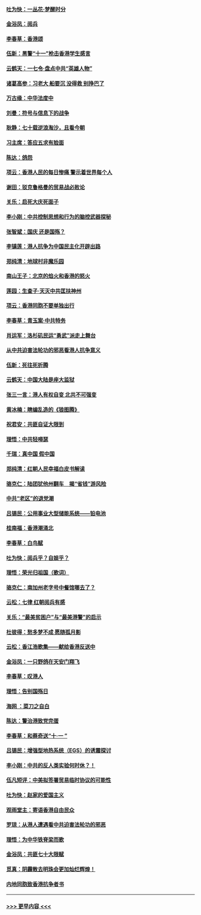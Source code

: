 #### [吐为快：一丛花‧梦醒时分](../pages/nsc993/n11567491.md?t=10042355) 
#### [金浴凤：阅兵](../pages/nsc993/n11567454.md?t=10042355) 
#### [李春草：香港颂](../pages/nsc993/n11567444.md?t=10042355) 
#### [伍新：黑警“十一”枪击香港学生感言](../pages/nsc993/n11567426.md?t=10042355) 
#### [云鹤天：一七令‧盘点中共“英雄人物”](../pages/nsc993/n11567091.md?t=10042355) 
#### [诸葛高参：习老大 船要沉 没得救 别挣巴了](../pages/nsc993/n11566976.md?t=10042355) 
#### [万古缘：中华法度中](../pages/nsc993/n11566726.md?t=10042355) 
#### [刘曼：符号与信息下的战争](../pages/nsc993/n11564655.md?t=10042355) 
#### [耿静：七十载逆浪淘沙，且看今朝](../pages/nsc993/n11564520.md?t=10042355) 
#### [习主席：答应五求有脸面](../pages/nsc993/n11563953.md?t=10042355) 
#### [陈达：鸽怨](../pages/nsc993/n11561879.md?t=10042355) 
#### [项云：香港人民的每日惨痛  警示着世界每个人](../pages/nsc993/n11559273.md?t=10042355) 
#### [谢田：驳克鲁格曼的贸易战必败论](../pages/nsc993/n11555840.md?t=10042355) 
#### [关乐：启死大庆死面子](../pages/nsc993/n11556823.md?t=10042355) 
#### [李小刚：中共控制思想和行为的脑控武器探秘](../pages/nsc993/n11556776.md?t=10042355) 
#### [张智斌：国庆  还是国殇？](../pages/nsc993/n11556617.md?t=10042355) 
#### [李镇莲：港人抗争为中国民主化开辟出路](../pages/nsc993/n11556570.md?t=10042355) 
#### [郑纯清：地球村非魔乐园](../pages/nsc993/n11555415.md?t=10042355) 
#### [南山王子：北京的焰火和香港的怒火](../pages/nsc993/n11555318.md?t=10042355) 
#### [莲园：生查子·天灭中共匡扶神州](../pages/nsc993/n11555302.md?t=10042355) 
#### [项云：香港同胞不要单独出行](../pages/nsc993/n11555276.md?t=10042355) 
#### [李春草：青玉案‧中共特务](../pages/nsc993/n11552356.md?t=10042355) 
#### [肖运军：洛杉矶民运“勇武”派走上舞台](../pages/nsc993/n11551595.md?t=10042355) 
#### [从中共迫害法轮功的邪恶看港人抗争意义](../pages/nsc993/n11540858.md?t=10042355) 
#### [伍新：死往死折腾](../pages/nsc993/n11550174.md?t=10042355) 
#### [云鹤天：中国大陆是座大监狱](../pages/nsc993/n11550155.md?t=10042355) 
#### [张三一言：港人有权自变 北共不可强变](../pages/nsc993/n11550132.md?t=10042355) 
#### [黄冰楠：瞎编乱造的《狼图腾》](../pages/nsc993/n11550082.md?t=10042355) 
#### [祝君安：共匪自证大限到](../pages/nsc993/n11550041.md?t=10042355) 
#### [理悟：中共轻嘚瑟](../pages/nsc993/n11547978.md?t=10042355) 
#### [千瑞：真中国 假中国](../pages/nsc993/n11547865.md?t=10042355) 
#### [郑纯清：红朝人民幸福白皮书解读](../pages/nsc993/n11547499.md?t=10042355) 
#### [骆克仁：陆团犹他州翻车　揭“省钱”游风险](../pages/nsc993/n11546977.md?t=10042355) 
#### [中共“老区”的退党潮](../pages/nsc993/n11545995.md?t=10042355) 
#### [吕锡民：公用事业大型储能系统——铅电池](../pages/nsc993/n11545701.md?t=10042355) 
#### [桂南福：香港潮涌北](../pages/nsc993/n11545682.md?t=10042355) 
#### [李春草：白鸟赋](../pages/nsc993/n11545663.md?t=10042355) 
#### [吐为快：阅兵乎？自娱乎？](../pages/nsc993/n11545625.md?t=10042355) 
#### [理悟：荣光归祖国（歌词）](../pages/nsc993/n11545616.md?t=10042355) 
#### [骆克仁：南加州老字号中餐馆哪去了？](../pages/nsc993/n11545120.md?t=10042355) 
#### [云松：七律 红朝阅兵有感](../pages/nsc993/n11542394.md?t=10042355) 
#### [关乐：“最美贫困户”与“最美港警”的启示](../pages/nsc993/n11542252.md?t=10042355) 
#### [杜彼得：愁多梦不成 愿随孤月影](../pages/nsc993/n11540296.md?t=10042355) 
#### [云松：香江浩歌集——献给香港反送中](../pages/nsc993/n11540149.md?t=10042355) 
#### [金浴凤：一只野鸽在天安门翔飞](../pages/nsc993/n11540280.md?t=10042355) 
#### [李春草：叹港人](../pages/nsc993/n11540119.md?t=10042355) 
#### [理悟：告别国殇日](../pages/nsc993/n11539610.md?t=10042355) 
#### [海网 ：菜刀之自白](../pages/nsc993/n11539597.md?t=10042355) 
#### [陈达：警治港致党完蛋](../pages/nsc993/n11538127.md?t=10042355) 
#### [李春草：和蔡奇送“十·一 ”](../pages/nsc993/n11537810.md?t=10042355) 
#### [吕锡民：增强型地热系统（EGS）的诱震探讨](../pages/nsc993/n11537765.md?t=10042355) 
#### [李小刚：中共的反人类实验何时休？！](../pages/nsc993/n11537669.md?t=10042355) 
#### [伍凡短评：中美拟签署贸易临时协议的可能性](../pages/nsc993/n11536773.md?t=10042355) 
#### [吐为快：赵家的爱国主义](../pages/nsc993/n11536750.md?t=10042355) 
#### [观雨堂主：寄语香港自由民众](../pages/nsc993/n11536735.md?t=10042355) 
#### [罗琼：从港人遭遇看中共迫害法轮功的邪恶](../pages/nsc993/n11507862.md?t=10042355) 
#### [理悟：为中华铁脊梁而歌](../pages/nsc993/n11534458.md?t=10042355) 
#### [金浴凤：共匪七十大限赋](../pages/nsc993/n11534434.md?t=10042355) 
#### [觅真：阴霾散去明珠会更加灿烂辉煌！](../pages/nsc993/n11531858.md?t=10042355) 
#### [内地同胞致香港抗争者书](../pages/nsc993/n11531645.md?t=10042355) 

----
#### [ >>> 更早内容 <<< ](../indexes/nsc993-earlier.md)
